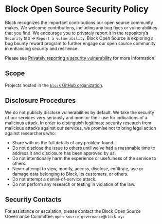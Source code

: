 # Block Open Source Security Policy

Block recognizes the important contributions our open source community makes. We welcome 
contributions, including any bug fixes or vulnerabilities that you find. We encourage you to privately 
report it in the repository’s `Security` tab -> `Report a vulnerability`. Block Open Source is 
exploring a bug bounty reward program to further engage our open source community in 
enhancing security and resilience. 

Please see [Privately reporting a security vulnerability](https://docs.github.com/en/code-security/security-advisories/guidance-on-reporting-and-writing-information-about-vulnerabilities/privately-reporting-a-security-vulnerability#privately-reporting-a-security-vulnerability) for more information.

## Scope
Projects hosted in the [`block` GitHub organization](https://github.com/block).

## Disclosure Procedures

We do not publicly disclose vulnerabilities by default. We take the security of our services very seriously and 
monitor their use for indications of a malicious attack. In order to distinguish legitimate security research 
from malicious attacks against our services, we promise not to bring legal action against researchers who:

* Share with us the full details of any problem found.
* Do not disclose the issue to others until we’ve had a reasonable time to address it and disclosure has been approved by us.
* Do not intentionally harm the experience or usefulness of the service to others.
* Never attempt to view, modify, access, disclose, exfiltrate, use or damage data belonging to Block, its customers, or others.
* Do not attempt a denial-of-service attack.
* Do not perform any research or testing in violation of the law.

## Security Contacts
For assistance or escalation, please contact the Block Open Source Governance Committee: `open-source-governance@block.xyz`

